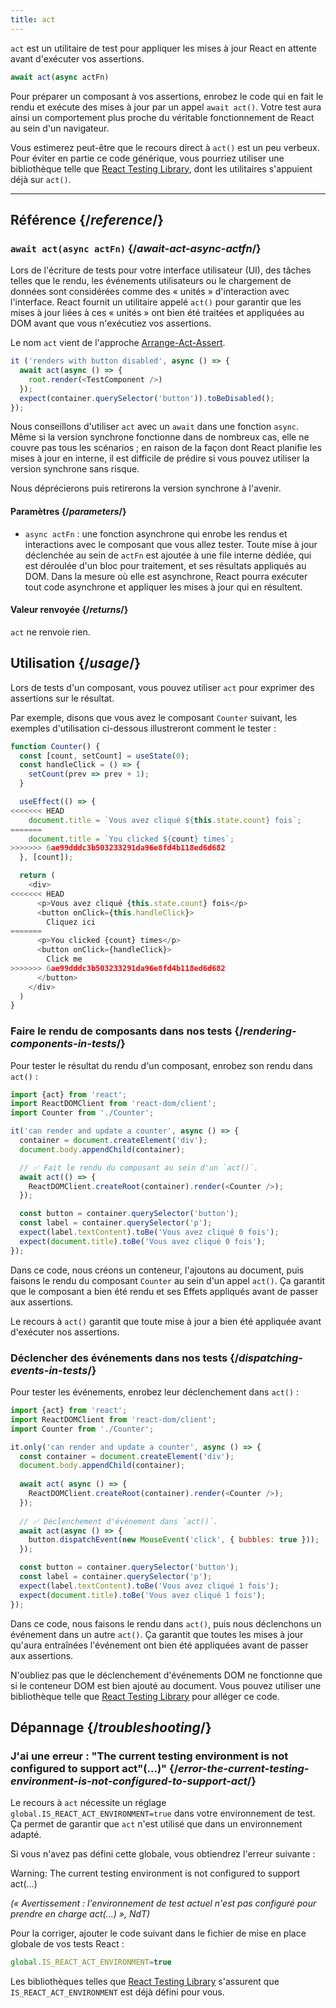 ```yaml
---
title: act
---
```


<Intro>

`act` est un utilitaire de test pour appliquer les mises à jour React en attente avant d'exécuter vos assertions.

```js
await act(async actFn)
```

</Intro>

Pour préparer un composant à vos assertions, enrobez le code qui en fait le rendu et exécute des mises à jour par un appel `await act()`.  Votre test aura ainsi un comportement plus proche du véritable fonctionnement de React au sein d'un navigateur.

<Note>

Vous estimerez peut-être que le recours direct à `act()` est un peu verbeux.  Pour éviter en partie ce code générique, vous pourriez utiliser une bibliothèque telle que [React Testing Library](https://testing-library.com/docs/react-testing-library/intro), dont les utilitaires s'appuient déjà sur `act()`.

</Note>


<InlineToc />

---

## Référence {/*reference*/}

### `await act(async actFn)` {/*await-act-async-actfn*/}

Lors de l'écriture de tests pour votre interface utilisateur (UI), des tâches telles que le rendu, les événements utilisateurs ou le chargement de données sont considérées comme des « unités » d'interaction avec l'interface.  React fournit un utilitaire appelé `act()` pour garantir que les mises à jour liées à ces « unités » ont bien été traitées et appliquées au DOM avant que vous n'exécutiez vos assertions.

Le nom `act` vient de l'approche [Arrange-Act-Assert](https://wiki.c2.com/?ArrangeActAssert).

```js {2,4}
it ('renders with button disabled', async () => {
  await act(async () => {
    root.render(<TestComponent />)
  });
  expect(container.querySelector('button')).toBeDisabled();
});
```

<Note>

Nous conseillons d'utiliser `act` avec un `await` dans une fonction `async`.  Même si la version synchrone fonctionne dans de nombreux cas, elle ne couvre pas tous les scénarios ; en raison de la façon dont React planifie les mises à jour en interne, il est difficile de prédire si vous pouvez utiliser la version synchrone sans risque.

Nous déprécierons puis retirerons la version synchrone à l'avenir.

</Note>

#### Paramètres {/*parameters*/}

* `async actFn` : une fonction asynchrone qui enrobe les rendus et interactions avec le composant que vous allez tester.  Toute mise à jour déclenchée au sein de `actFn` est ajoutée à une file interne dédiée, qui est déroulée d'un bloc pour traitement, et ses résultats appliqués au DOM.  Dans la mesure où elle est asynchrone, React pourra exécuter tout code asynchrone et appliquer les mises à jour qui en résultent.

#### Valeur renvoyée {/*returns*/}

`act` ne renvoie rien.

## Utilisation {/*usage*/}

Lors de tests d'un composant, vous pouvez utiliser `act` pour exprimer des assertions sur le résultat.

Par exemple, disons que vous avez le composant `Counter` suivant, les exemples d'utilisation ci-dessous illustreront comment le tester :

```js
function Counter() {
  const [count, setCount] = useState(0);
  const handleClick = () => {
    setCount(prev => prev + 1);
  }

  useEffect(() => {
<<<<<<< HEAD
    document.title = `Vous avez cliqué ${this.state.count} fois`;
=======
    document.title = `You clicked ${count} times`;
>>>>>>> 6ae99dddc3b503233291da96e8fd4b118ed6d682
  }, [count]);

  return (
    <div>
<<<<<<< HEAD
      <p>Vous avez cliqué {this.state.count} fois</p>
      <button onClick={this.handleClick}>
        Cliquez ici
=======
      <p>You clicked {count} times</p>
      <button onClick={handleClick}>
        Click me
>>>>>>> 6ae99dddc3b503233291da96e8fd4b118ed6d682
      </button>
    </div>
  )
}
```

### Faire le rendu de composants dans nos tests {/*rendering-components-in-tests*/}

Pour tester le résultat du rendu d'un composant, enrobez son rendu dans `act()` :

```js  {10,12}
import {act} from 'react';
import ReactDOMClient from 'react-dom/client';
import Counter from './Counter';

it('can render and update a counter', async () => {
  container = document.createElement('div');
  document.body.appendChild(container);

  // ✅ Fait le rendu du composant au sein d'un `act()`.
  await act(() => {
    ReactDOMClient.createRoot(container).render(<Counter />);
  });

  const button = container.querySelector('button');
  const label = container.querySelector('p');
  expect(label.textContent).toBe('Vous avez cliqué 0 fois');
  expect(document.title).toBe('Vous avez cliqué 0 fois');
});
```

Dans ce code, nous créons un conteneur, l'ajoutons au document, puis faisons le rendu du composant `Counter` au sein d'un appel `act()`. Ça garantit que le composant a bien été rendu et ses Effets appliqués avant de passer aux assertions.

Le recours à `act()` garantit que toute mise à jour a bien été appliquée avant d'exécuter nos assertions.

### Déclencher des événements dans nos tests {/*dispatching-events-in-tests*/}

Pour tester les événements, enrobez leur déclenchement dans `act()` :

```js {14,16}
import {act} from 'react';
import ReactDOMClient from 'react-dom/client';
import Counter from './Counter';

it.only('can render and update a counter', async () => {
  const container = document.createElement('div');
  document.body.appendChild(container);
  
  await act( async () => {
    ReactDOMClient.createRoot(container).render(<Counter />);
  });
  
  // ✅ Déclenchement d'événement dans `act()`.
  await act(async () => {
    button.dispatchEvent(new MouseEvent('click', { bubbles: true }));
  });

  const button = container.querySelector('button');
  const label = container.querySelector('p');
  expect(label.textContent).toBe('Vous avez cliqué 1 fois');
  expect(document.title).toBe('Vous avez cliqué 1 fois');
});
```

Dans ce code, nous faisons le rendu dans `act()`, puis nous déclenchons un événement dans un autre `act()`.  Ça garantit que toutes les mises à jour qu'aura entraînées l'événement ont bien été appliquées avant de passer aux assertions.

<Pitfall>

N'oubliez pas que le déclenchement d'événements DOM ne fonctionne que si le conteneur DOM est bien ajouté au document. Vous pouvez utiliser une bibliothèque telle que [React Testing Library](https://testing-library.com/docs/react-testing-library/intro) pour alléger ce code.

</Pitfall>

## Dépannage {/*troubleshooting*/}

### J'ai une erreur : "The current testing environment is not configured to support act"(...)" {/*error-the-current-testing-environment-is-not-configured-to-support-act*/}

Le recours à `act` nécessite un réglage `global.IS_REACT_ACT_ENVIRONMENT=true` dans votre environnement de test.  Ça permet de garantir que `act` n'est utilisé que dans un environnement adapté.

Si vous n'avez pas défini cette globale, vous obtiendrez l'erreur suivante :

<ConsoleBlock level="error">

Warning: The current testing environment is not configured to support act(...)

</ConsoleBlock>

_(« Avertissement : l'environnement de test actuel n'est pas configuré pour prendre en charge act(...) », NdT)_

Pour la corriger, ajouter le code suivant dans le fichier de mise en place globale de vos tests React :

```js
global.IS_REACT_ACT_ENVIRONMENT=true
```

<Note>

Les bibliothèques telles que [React Testing Library](https://testing-library.com/docs/react-testing-library/intro) s'assurent que `IS_REACT_ACT_ENVIRONMENT` est déjà défini pour vous.

</Note>
